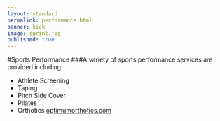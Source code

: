 ```yaml
---
layout: standard
permalink: performance.html
banner: kick
image: sprint.jpg
published: true
---
```


#Sports Performance
###A variety of sports performance services are provided including:

- Athlete Screening
- Taping
- Pitch Side Cover
- Pilates
- Orthotics [optimumorthotics.com](http://www.optimumorthotics.com)
